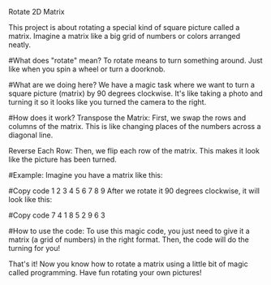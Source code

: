 Rotate 2D Matrix

This project is about rotating a special kind of square picture called a matrix. Imagine a matrix like a big grid of numbers or colors arranged neatly.

#What does "rotate" mean?
To rotate means to turn something around. Just like when you spin a wheel or turn a doorknob.

#What are we doing here?
We have a magic task where we want to turn a square picture (matrix) by 90 degrees clockwise. It's like taking a photo and turning it so it looks like you turned the camera to the right.

#How does it work?
Transpose the Matrix: First, we swap the rows and columns of the matrix. This is like changing places of the numbers across a diagonal line.

Reverse Each Row: Then, we flip each row of the matrix. This makes it look like the picture has been turned.

#Example:
Imagine you have a matrix like this:

#Copy code
1  2  3
4  5  6
7  8  9
After we rotate it 90 degrees clockwise, it will look like this:

#Copy code
7  4  1
8  5  2
9  6  3

#How to use the code:
To use this magic code, you just need to give it a matrix (a grid of numbers) in the right format. Then, the code will do the turning for you!

That's it!
Now you know how to rotate a matrix using a little bit of magic called programming. Have fun rotating your own pictures!
